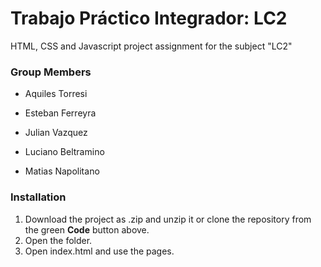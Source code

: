 # Trabajo Práctico Integrador: LC2

HTML, CSS and Javascript project assignment for the subject "LC2"

### Group Members

- Aquiles Torresi 

- Esteban Ferreyra

- Julian Vazquez

- Luciano Beltramino

- Matias Napolitano

### Installation

1. Download the project as .zip and unzip it or clone the repository from the green **Code** button above.
2. Open the folder.
3. Open index.html and use the pages. 

